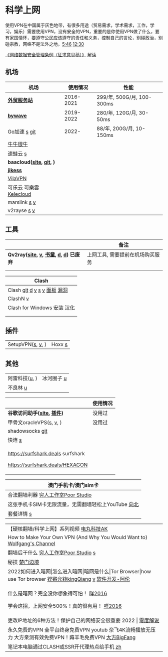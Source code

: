 # 科学上网

使用VPN在中国属于灰色地带，有很多用途（贸易需求，学术需求，工作，学习，娱乐）需要使用VPN，没有安全的VPN，重要的是你使用VPN做了什么，要有家国情怀，要遵守公民应该遵守的责任和义务，控制自己的言论，别碰政治，别碰宗教，网络不是法外之地。[5:46](https://www.youtube.com/watch?v=OQQVzg1jPJc) [12:30](https://www.youtube.com/watch?v=44e\_rnvU1Pg)

[《网络数据安全管理条例（征求意见稿）》](http://www.cac.gov.cn/2021-11/14/c\_1638501991577898.htm)   [解读](https://www.youtube.com/watch?v=Y4IhpsdXeR4)

## 机场

| 机场                                                                                                       | 使用情况      | 性能                       |
| -------------------------------------------------------------------------------------------------------- | --------- | ------------------------ |
| [**外贸服务站**](https://waimaowork.me/auth/register?code=ZYXb)                                               | 2016-2021 | 299/年, 500G/月, 100-300ms |
| [**bywave**](https://bywave.art/aff.php?aff=2614)                                                        | 2019-2022 | 280/年, 120G/月, 30-50ms   |
| Go加速 [s](https://gogoo.cyou/auth/register?code=rMAF) [git](https://x-go.gitbook.io/untitled/)            | 2022-     | 88/年, 200G/月, 10-150ms   |
| [牛牛很牛](https://niuniuhenniu.net/auth/register?code=12861)                                                |           |                          |
| 速蛙云 [s](https://cloud.faster.buzz/)                                                                      |           |                          |
| **baacloud(**[**site**](https://www.baacloud.com)**,** [**git**](https://github.com/baacloud/url)**, )** |           |                          |
| [**jikess**](http://www.jikess.in)                                                                       |           |                          |
| [VilaVPN](https://vilavpn.com/)                                                                          |           |                          |
| 可乐云 可樂雲[Kelecloud](https://xn--fjqzfu8n.xyz/#/login)                                                     |           |                          |
| marslink [s](https://ss.marslink.org/#/login) [v](https://www.youtube.com/watch?v=gCDlPejwCQk)           |           |                          |
| v2rayse [s](https://v2rayse.com/) [v](https://www.youtube.com/watch?v=pTlso8m\_iRk)                      |           |                          |

## 工具

|                                                                                                                                                                                                                                                                                           | 备注                |
| ----------------------------------------------------------------------------------------------------------------------------------------------------------------------------------------------------------------------------------------------------------------------------------------- | ----------------- |
| **Qv2ray(**[**site**](https://qv2ray.net)**,** [**v**](https://www.youtube.com/watch?v=fyLFgycALj0)**,** [**书童**](https://xugaoxiang.com/2020/10/17/qv2ray/)**,** [**d**](https://github.com/Qv2ray/Qv2ray/releases/)**,** [**d**](https://github.com/v2fly/v2ray-core/releases)**) 已废弃** | 上网工具, 需要提前在机场购买服务 |
|                                                                                                                                                                                                                                                                                           |                   |
|                                                                                                                                                                                                                                                                                           |                   |

| Clash                                                                                                                                                                                                                                                                                                                                                                 |
| --------------------------------------------------------------------------------------------------------------------------------------------------------------------------------------------------------------------------------------------------------------------------------------------------------------------------------------------------------------------- |
| Clash [git](https://github.com/Dreamacro/clash) [d](https://github.com/Dreamacro/clash/releases) [v](https://www.youtube.com/watch?v=sL2kVWJ-JbI\&t=329s) [s](https://gogoo.club/user/tutorial?os=linux\&client=clash) [v](https://www.youtube.com/watch?v=9Ice-qMePQk) [面板](http://clash.razord.top/#/connections) [漏洞](https://www.youtube.com/watch?v=dnFu2Je20XE) |
| ClashN [v](https://www.youtube.com/watch?v=-H-fzgw6A4M)                                                                                                                                                                                                                                                                                                               |
| Clash for Windows [安装](https://www.youtube.com/watch?v=ceCjsjKHCnE) [汉化](https://www.youtube.com/watch?v=XLHcxew5JSQ)                                                                                                                                                                                                                                                 |
|                                                                                                                                                                                                                                                                                                                                                                       |
|                                                                                                                                                                                                                                                                                                                                                                       |

## 插件

|                                                                                                                                                                         |                                                                                                                                         |
| ----------------------------------------------------------------------------------------------------------------------------------------------------------------------- | --------------------------------------------------------------------------------------------------------------------------------------- |
| SetupVPN([s](https://chrome.google.com/webstore/detail/setupvpn-lifetime-free-vp/oofgbpoabipfcfjapgnbbjjaenockbdp), [v](https://www.youtube.com/watch?v=9y1NXrB0hpo), ) | Hoxx [s](https://chrome.google.com/webstore/detail/hoxx-vpn-proxy/nbcojefnccbanplpoffopkoepjmhgdgh/related?utm\_source=chrome-ntp-icon) |

## 其他

|                                                                                 |                                                                              |
| ------------------------------------------------------------------------------- | ---------------------------------------------------------------------------- |
| 阿雷科技([u](https://www.youtube.com/channel/UCiLtBk8dChPldOho8uTZHhQ/playlists), ) | 冰河圈子 [u](https://www.youtube.com/channel/UCNAJdckJwmOquDon17juK3w/playlists) |
| 不良林 [u](https://www.youtube.com/c/%E4%B8%8D%E8%89%AF%E6%9E%97/playlists)        |                                                                              |

|                                                                                                                                                                                                              | 使用情况 |
| ------------------------------------------------------------------------------------------------------------------------------------------------------------------------------------------------------------ | ---- |
| **谷歌访问助手(**[**site**](https://www.ggfwzs.com)**,** [**插件**](https://chrome.google.com/webstore/detail/%E8%B0%B7%E6%AD%8C%E8%AE%BF%E9%97%AE%E5%8A%A9%E6%89%8B/fjbknnledpckpbjcglogolokonffggpc?hl=zh-CN)**)** | 没用过  |
| 甲骨文oracleVPS([s](https://www.oracle.com/cn/cloud/free/), [v](https://www.youtube.com/watch?v=cNL8\_4uUnGw), )                                                                                                | 没用过  |
| shadowsocks [git](https://github.com/shadowsocks)                                                                                                                                                            |      |
| 快连 [s](https://d132o2ux0nuv2m.cloudfront.net/)                                                                                                                                                               |      |
| <p><a href="https://surfshark.deals">https://surfshark.deals</a>  surfshark</p><p><a href="https://surfshark.deals/HEXAGON">https://surfshark.deals/HEXAGON</a></p>                                          |      |

| 澳门手机卡/澳门sim卡                                                                   |
| ------------------------------------------------------------------------------ |
| 合法翻墙利器 [穷人工作室Poor Studio](https://www.youtube.com/watch?v=yJp3lX3cn0w)         |
| 这张手机卡SIM卡无限流量，无需翻墙轻松上YouTube [向北](https://www.youtube.com/watch?v=UxK-XgxLRm8) |
| 套餐详情 [s](https://www.1888.com.mo/help/detail?tabCode=EASYPLUS)                 |

|                                                                                                                                                                                                                                     |
| ----------------------------------------------------------------------------------------------------------------------------------------------------------------------------------------------------------------------------------- |
| 【硬核翻墙/科学上网】系列视频 [电丸科技AK](https://www.youtube.com/playlist?list=PLqybz7NWybwUgR-S6m78tfd-lV4sBvGFG)                                                                                                                                  |
| How to Make Your Own VPN (And Why You Would Want to) [Wolfgang's Channel](https://www.youtube.com/watch?v=gxpX\_mubz2A)                                                                                                             |
| 翻墙后干什么 [穷人工作室Poor Studio](https://www.youtube.com/watch?v=ePbvZaiPx7g) [s](https://10beasts.net/recommend/)                                                                                                                         |
| 秘技 [楚门边境](https://www.youtube.com/watch?v=If5ww0eN--M)                                                                                                                                                                              |
| 2022如何进入暗网\|怎么进入暗网\|暗网是什么\|Tor Browser\|how use Tor browser [铿锵允铮kingQiang](https://www.youtube.com/watch?v=JAJTx9IvJFM) [v](https://www.youtube.com/watch?v=0nwDOd\_xl3Y)   [软件开发-阿伦](https://www.youtube.com/watch?v=DHkRpL-MtwQ) |
| <p>什么是暗网？完全没你想象得可怕！ <a href="https://www.youtube.com/watch?v=I1T7LD5n-No">咩2016</a></p><p>学会这招，上网安全500%！真的很有用！ <a href="https://www.youtube.com/watch?v=k85laC_L0gU">咩2016</a></p>                                                  |
| 更改IP地址的6种方法！保护自己的网络安全很重要 2022 \| [零度解说](https://www.youtube.com/watch?v=I-To8kblOZc)                                                                                                                                                |
| 永久免费的VPN 全平台终身免费VPN youtub 奈飞4K流畅播放无压力 大方亲测有效免费VPN！薅羊毛免费VPN [大方BigFang](https://www.youtube.com/watch?v=e32t2AnER-8)                                                                                                                |
| 笔记本电脑通过CLASH或SSR开代理热点给手机 [zh](https://zhuanlan.zhihu.com/p/337430556)                                                                                                                                                               |
